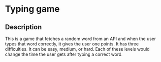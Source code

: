 # Typing game

## Description
This is a game that fetches a random word from an API and when the user types that word correctly, it gives the user one points.
It has three difficulties. It can be easy, medium, or hard. Each of these levels would change the time the user gets after typing a correct word.

